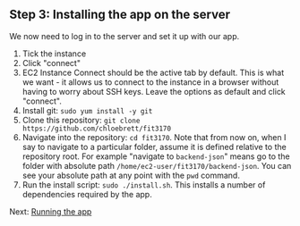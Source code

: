 ## Step 3: Installing the app on the server

We now need to log in to the server and set it up with our app.

1. Tick the instance
2. Click "connect"
3. EC2 Instance Connect should be the active tab by default. This is what we want - it allows us to connect to the instance in a browser without having to worry about SSH keys. Leave the options as default and click "connect".
4. Install git: `sudo yum install -y git`
5. Clone this repository: `git clone https://github.com/chloebrett/fit3170`
6. Navigate into the repository: `cd fit3170`. Note that from now on, when I say to navigate to a particular folder, assume it is defined relative to the repository root. For example "navigate to `backend-json`" means go to the folder with absolute path `/home/ec2-user/fit3170/backend-json`. You can see your absolute path at any point with the `pwd` command.
7. Run the install script: `sudo ./install.sh`. This installs a number of dependencies required by the app.

Next: [Running the app](./Step4.md)
